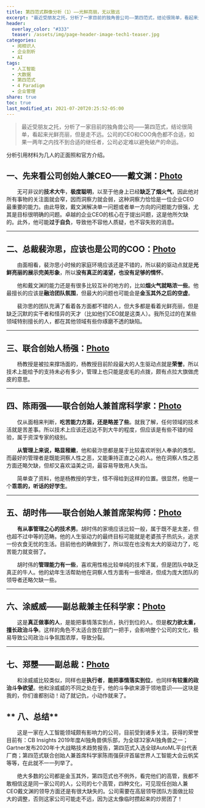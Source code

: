 ```yaml
---
title: 第四范式群像分析（1）——光鲜亮丽，无以致远
excerpt: "最近受朋友之托，分析了一家目前的独角兽公司——第四范式，结论很简单，看起来光鲜亮丽，但是走不远。公司的CEO和COO角色都不合适，如果一两年之内找不到合适的继任者，公司必定难以避免破产的命运。"
header:
  overlay_color: "#333"
  teaser: /assets/img/page-header-image-tech1-teaser.jpg
categories:
  - 阅相识人
  - 企业剖析
  - AI
tags: 
  - 人工智能
  - 大数据
  - 第四范式
  - 4 Paradigm
  - 企业管理
share: true
toc: true
last_modified_at: 2021-07-20T20:25:52-05:00
---
```

> ​	最近受朋友之托，分析了一家目前的独角兽公司——第四范式，结论很简单，看起来光鲜亮丽，但是走不远。公司的CEO和COO角色都不合适，如果一两年之内找不到合适的继任者，公司必定难以避免破产的命运。

分析引用材料为几人的正面照和官方介绍。

## **一、先来看公司创始人兼CEO——戴文渊：[Photo](https://cdn.jsdelivr.net/gh/kewtgh/PicSunflowers@main/img/20210305112249_67545.jpg)**

&emsp;&emsp;无可非议的**技术大牛**，**极度聪明**，以至于他身上已经**缺乏了烟火气**，因此他对所有事物的关注面就会窄，因而洞察力就会弱，这种洞察力恰恰是一位企业CEO最重要的能力。由此导致，戴文渊解决单一问题或者单一方向的问题能力很强，尤其是目标很明确的问题。卓越的企业CEO的核心在于提出问题，这是他所欠缺的。此外，他可能**过于自负**，导致他不容他人质疑，也不容失败的消息。

---

## **二、总裁裴沵思，应该也是公司的COO：[Photo](https://cdn.jsdelivr.net/gh/kewtgh/PicSunflowers@main/img/20210302195131_35805.png)**

&emsp;&emsp;由面相看，裴沵思小时候的家庭环境应该还是不错的，所以裴的驱动点就是**光鲜亮丽的展示完美形象**，所以**没有真正的渴望，也没有足够的情怀**。

&emsp;&emsp;他和戴文渊的能力还是有很多比较互补的地方的，比如**烟火气就略浓一些**。他最擅长的应该是**融洽团队氛围**，但最大的问题也可能会是**金玉其外之后的空虚**。

&emsp;&emsp;裴沵思的团队充满了看着各方面都不错的人，但大多都是看着光鲜亮丽，但是缺乏沉默的实干者和怪异的天才（比如他们CEO就是这类人）。我所见过的在某些领域特别擅长的人，都在其他领域有些你琢磨不透的缺陷。

---

## **三、联合创始人杨强：[Photo](https://cdn.jsdelivr.net/gh/kewtgh/PicSunflowers@main/img/team2-1.jpg)**

&emsp;&emsp;杨教授是被拉来撑场面的，杨教授目前阶段最大的人生驱动点就是**荣誉**。所以技术上能给予的支持未必有多少，管理上也只能是皮毛的点拨，颇有点拉大旗做虎皮的意思。

---

## **四、陈雨强——联合创始人兼首席科学家：[Photo](https://cdn.jsdelivr.net/gh/kewtgh/PicSunflowers@main/img/20210302195103_87956.png)**

&emsp;&emsp;仅从面相来判断，**吃苦能力方面，还是略差了些**。就我了解，任何领域的技术活就是苦差事。所以技术上应该还远达不到大牛的程度，但应该是有些不错的经验，属于资深专家的级别。

&emsp;&emsp;**从管理上来说，略显稚嫩**，他和裴沵思都是属于比较喜欢听别人奉承的类型。而最好的管理者是既能洞察人性之恶，又能秉持正直之心的人。他在洞察人性之恶方面还略欠缺，但却又喜欢溢美之词，最容易导致用人失当。

&emsp;&emsp;简单查了资料，他是杨教授的学生，怪不得给到这样的位置。很显然，他是一个**乖乖的，听话的好学生**。

---

## **五、胡时伟——联合创始人兼首席架构师：[Photo](https://cdn.jsdelivr.net/gh/kewtgh/PicSunflowers@main/img/team2-3.jpg)**

&emsp;&emsp;**有从事管理之心的技术男**。胡时伟的家境应该比较一般，属于既不是太差，但也超不过中等的范畴。他的人生驱动力的最终目标可能就是老婆孩子热炕头，追求一份衣食无忧的生活。目前他也的确做到了，所以现在也没有太大的驱动力了，吃苦能力就变弱了。

&emsp;&emsp;胡时伟的**管理能力有一些**，喜欢用性格比较单纯的技术下属，但是团队中缺乏真正的牛人。他的幼年生活帮助他在洞察人性方面有一些增进，但成为庞大团队的领导者还略欠缺一些。

---

## **六、涂威威——副总裁兼主任科学家：[Photo](https://cdn.jsdelivr.net/gh/kewtgh/PicSunflowers@main/img/team3-1.jpg)**

&emsp;&emsp;这是**真正做事的人**，是能把事情落实到点，执行到位的人。但是**权力欲太重，擅长政治斗争**。这样的角色不太适合放在部门一把手，会影响整个公司的文化，极易导致公司政治斗争氛围浓厚，导致分裂。

---

## **七、郑瞾——副总裁：[Photo](https://cdn.jsdelivr.net/gh/kewtgh/PicSunflowers@main/img/20210302195049_48062.png)**

&emsp;&emsp;和涂威威比较类似，同样也是**执行者**，**能把事情落实到位**，也同样**有较重的政治斗争欲望**。他和涂威威的不同之处在于，他的斗争欲来源于领地意识——这块是我的，你们谁都别动！动了就记仇，小动作就来了。



## ** 八、总结**

&emsp;&emsp;这是一家在人工智能领域颇有影响力的公司，目前受到诸多关注，获得的荣誉目前有：CB Insights 2019年度AI独角兽俱乐部，为全球32家AI独角兽之一；Gartner发布2020年十大战略技术趋势报告，第四范式入选全球AutoML平台代表厂商；第四范式联合创始人兼首席科学家陈雨强获评首届世界人工智能大会云帆奖等等，在此就不一一列举了。

&emsp;&emsp;绝大多数的公司都是金玉其外，第四范式也不例外，看完他们的高管，我都不敢相信这是同一家公司的人，公司的七个高管，四种文化，可见现任创始人兼CEO戴文渊的领导方面还是有很大缺失的。公司需要在高层领导团队方面做比较大的调整，否则这家公司可能走不远，因为这太像临时攒起来的炒房团了！
